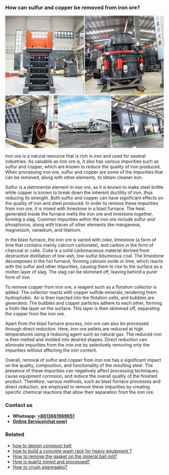 <h3>How can sulfur and copper be removed from iron ore?</h3><img src='1701744940.jpg' alt=''><p>Iron ore is a natural resource that is rich in iron and used for several industries. As valuable as iron ore is, it also has various impurities such as sulfur and copper, which are known to reduce the quality of iron produced. When processing iron ore, sulfur and copper are some of the impurities that can be removed, along with other elements, to obtain cleaner iron.</p><p>Sulfur is a detrimental element in iron ore, as it is known to make steel brittle while copper is known to break down the inherent ductility of iron, thus reducing its strength. Both sulfur and copper can have significant effects on the quality of iron and steel produced. In order to remove these impurities from iron ore, it is mixed with limestone in a blast furnace. The heat generated inside the furnace melts the iron ore and limestone together, forming a slag. Common impurities within the iron ore include sulfur and phosphorus, along with traces of other elements like manganese, magnesium, vanadium, and titanium.</p><p>In the blast furnace, the iron ore is varied with coke, limestone (a form of lime that contains mainly calcium carbonate), and carbon in the form of charcoal or coke. Coke is a solid carbonaceous material derived from destructive distillation of low-ash, low-sulfur bituminous coal. The limestone decomposes in the hot furnace, forming calcium oxide or lime, which reacts with the sulfur and other impurities, causing them to rise to the surface as a molten layer of slag. The slag can be skimmed off, leaving behind a purer form of iron.</p><p>To remove copper from iron ore, a reagent such as a flotation collector is added. The collector reacts with copper sulfide minerals, rendering them hydrophobic. Air is then injected into the flotation cells, and bubbles are generated. The bubbles and copper particles adhere to each other, forming a froth-like layer on the surface. This layer is then skimmed off, separating the copper from the iron ore.</p><p>Apart from the blast furnace process, iron ore can also be processed through direct reduction. Here, iron ore pellets are reduced at high temperatures using a reducing agent such as natural gas. The reduced iron is then melted and molded into desired shapes. Direct reduction can eliminate impurities from the iron ore by selectively removing only the impurities without affecting the iron content.</p><p>Overall, removal of sulfur and copper from iron ore has a significant impact on the quality, composition, and functionality of the resulting steel. The presence of these impurities can negatively affect processing techniques, cause equipment corrosion, and reduce the overall quality of the finished product. Therefore, various methods, such as blast furnace processes and direct reduction, are employed to remove these impurities by creating specific chemical reactions that allow their separation from the iron ore.</p><h3>Contact us</h3><ul><li><strong>Whatsapp:&nbsp;<a href="https://wa.me/8613661969651">+8613661969651</a></strong></li><li><a href="https://swt.shibang-china.com/?git&amp;zhl&amp;How can sulfur and copper be removed from iron ore"><strong>Online Service(chat now)</strong></a></li></ul><h3>Related</h3><ul><li><a href='how to design conveyor belt.md'>how to design conveyor belt</a></li><li><a href='how to build a concrete wash rack for heavy equipment .md'>how to build a concrete wash rack for heavy equipment ?</a></li><li><a href='How to remove the gasket on the mineral ball mill.md'>How to remove the gasket on the mineral ball mill?</a></li><li><a href='How is quartz mined and processed.md'>How is quartz mined and processed?</a></li><li><a href='How to crush aggregates.md'>How to crush aggregates?</a></li></ul>